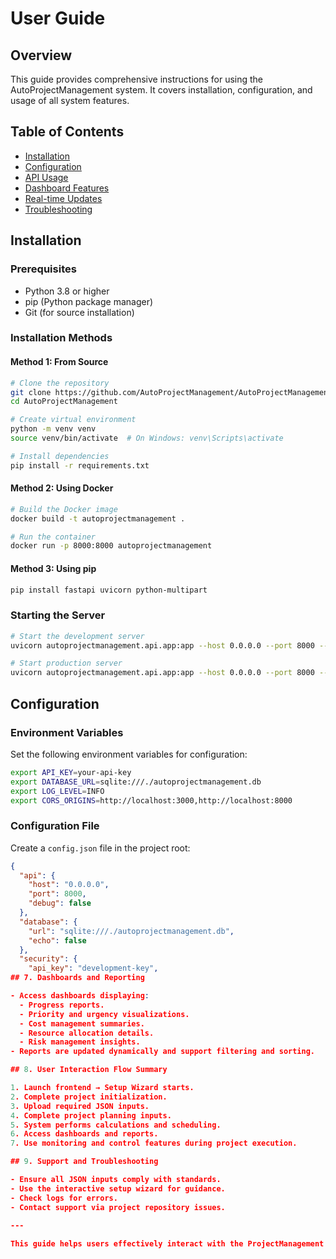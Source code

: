# User Guide

## Overview
This guide provides comprehensive instructions for using the AutoProjectManagement system. It covers installation, configuration, and usage of all system features.

## Table of Contents
- [Installation](#installation)
- [Configuration](#configuration)
- [API Usage](#api-usage)
- [Dashboard Features](#dashboard-features)
- [Real-time Updates](#real-time-updates)
- [Troubleshooting](#troubleshooting)

## Installation

### Prerequisites
- Python 3.8 or higher
- pip (Python package manager)
- Git (for source installation)

### Installation Methods

#### Method 1: From Source
```bash
# Clone the repository
git clone https://github.com/AutoProjectManagement/AutoProjectManagement.git
cd AutoProjectManagement

# Create virtual environment
python -m venv venv
source venv/bin/activate  # On Windows: venv\Scripts\activate

# Install dependencies
pip install -r requirements.txt
```

#### Method 2: Using Docker
```bash
# Build the Docker image
docker build -t autoprojectmanagement .

# Run the container
docker run -p 8000:8000 autoprojectmanagement
```

#### Method 3: Using pip
```bash
pip install fastapi uvicorn python-multipart
```

### Starting the Server

```bash
# Start the development server
uvicorn autoprojectmanagement.api.app:app --host 0.0.0.0 --port 8000 --reload

# Start production server
uvicorn autoprojectmanagement.api.app:app --host 0.0.0.0 --port 8000 --workers 4
```

## Configuration

### Environment Variables
Set the following environment variables for configuration:

```bash
export API_KEY=your-api-key
export DATABASE_URL=sqlite:///./autoprojectmanagement.db
export LOG_LEVEL=INFO
export CORS_ORIGINS=http://localhost:3000,http://localhost:8000
```

### Configuration File
Create a `config.json` file in the project root:

```json
{
  "api": {
    "host": "0.0.0.0",
    "port": 8000,
    "debug": false
  },
  "database": {
    "url": "sqlite:///./autoprojectmanagement.db",
    "echo": false
  },
  "security": {
    "api_key": "development-key",
## 7. Dashboards and Reporting

- Access dashboards displaying:
  - Progress reports.
  - Priority and urgency visualizations.
  - Cost management summaries.
  - Resource allocation details.
  - Risk management insights.
- Reports are updated dynamically and support filtering and sorting.

## 8. User Interaction Flow Summary

1. Launch frontend → Setup Wizard starts.
2. Complete project initialization.
3. Upload required JSON inputs.
4. Complete project planning inputs.
5. System performs calculations and scheduling.
6. Access dashboards and reports.
7. Use monitoring and control features during project execution.

## 9. Support and Troubleshooting

- Ensure all JSON inputs comply with standards.
- Use the interactive setup wizard for guidance.
- Check logs for errors.
- Contact support via project repository issues.

---
 
This guide helps users effectively interact with the ProjectManagement system through its intuitive frontend and automated backend processes.
